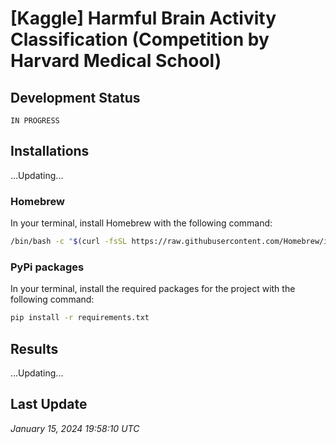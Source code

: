# [Kaggle] Harmful Brain Activity Classification (Competition by Harvard Medical School)


## Development Status
`IN PROGRESS`


## Installations
...Updating...

### Homebrew
In your terminal, install Homebrew with the following command:
```bash
/bin/bash -c "$(curl -fsSL https://raw.githubusercontent.com/Homebrew/install/HEAD/install.sh)"
```

### PyPi packages
In your terminal, install the required packages for the project with the 
following command:
```bash
pip install -r requirements.txt
```


## Results
...Updating...


## Last Update
*January 15, 2024 19:58:10 UTC*
